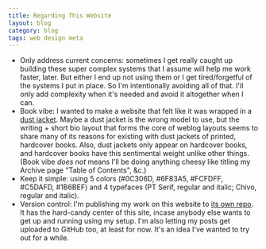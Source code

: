 ```yaml
---
title: Regarding This Website
layout: blog
category: blog
tags: web design meta
---
```


* Only address current concerns: sometimes I get really caught up building these super complex systems that I assume will help me work faster, later. But either I end up not using them or I get tired/forgetful of the systems I put in place. So I'm intentionally avoiding all of that. I'll only add complexity when it's needed and avoid it altogether when I can.
* Book vibe: I wanted to make a website that felt like it was wrapped in a [dust jacket][duck jacket]. Maybe a dust jacket is the wrong model to use, but the writing + short bio layout that forms the core of weblog layouts seems to share many of its reasons for existing with dust jackets of printed, hardcover books. Also, dust jackets only appear on hardcover books, and hardcover books have this sentimental weight unlike other things. (Book vibe _does not_ means I'll be doing anything cheesy like titling my Archive page "Table of Contents", &c.)
* Keep it simple: using 5 colors (#0C306D, #6F83A5, #FCFDFF, #C5DAFD, #1B6BEF) and 4 typefaces (PT Serif, regular and italic; Chivo, regular and italic).
* Version control: I'm publishing my work on this website to [its own repo][gh repo]. It has the hard-candy center of this site, incase anybody else wants to get up and running using my setup. I'm also letting my posts get uploaded to GitHub too, at least for now. It's an idea I've wanted to try out for a while.

[duck jacket]: http://ep.yimg.com/ay/yhst-77688571199881/carhartt-j001-duck-detroit-jacket-blanket-lined-28.jpg
[gh repo]: https://github.com/allanlasser/dotcom
